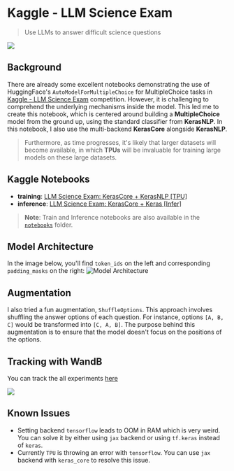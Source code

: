 # Kaggle - LLM Science Exam
> Use LLMs to answer difficult science questions

<img src="https://www.kaggle.com/competitions/54662/images/header">


## Background

There are already some excellent notebooks demonstrating the use of HuggingFace's `AutoModelForMultipleChoice` for MultipleChoice tasks in [Kaggle - LLM Science Exam](https://www.kaggle.com/competitions/kaggle-llm-science-exam) competition. However, it is challenging to comprehend the underlying mechanisms inside the model. This led me to create this notebook, which is centered around building a **MultipleChoice** model from the ground up, using the standard classifier from **KerasNLP**. In this notebook, I also use the multi-backend **KerasCore** alongside **KerasNLP**.

> Furthermore, as time progresses, it's likely that larger datasets will become available, in which **TPUs** will be invaluable for training large models on these large datasets.

## Kaggle Notebooks

* **training**: [LLM Science Exam: KerasCore + KerasNLP [TPU]](https://www.kaggle.com/code/awsaf49/llm-science-exam-kerascore-kerasnlp-tpu)
* **inference**: [LLM Science Exam: KerasCore + Keras [Infer]](https://www.kaggle.com/awsaf49/llm-science-exam-kerascore-keras-infer)

> **Note**: Train and Inference notebooks are also available in the [`notebooks`](/notebooks/) folder.

## Model Architecture

In the image below, you'll find `token_ids` on the left and corresponding `padding_masks` on the right:
![Model Architecture](https://www.googleapis.com/download/storage/v1/b/kaggle-forum-message-attachments/o/inbox%2F3574256%2Fd9371a8b841160b85fee579cd8da3a25%2Fmodel_arch.png?generation=1691927852425630&alt=media)

## Augmentation

I also tried a fun augmentation, `ShuffleOptions`. This approach involves shuffling the answer options of each question. For instance, options `[A, B, C]` would be transformed into `[C, A, B]`. The purpose behind this augmentation is to ensure that the model doesn't focus on the positions of the options.

## Tracking with WandB

You can track the all experiments [here](https://wandb.ai/awsaf49/llm-science-exam-public)

<img src="https://www.googleapis.com/download/storage/v1/b/kaggle-forum-message-attachments/o/inbox%2F3574256%2F8d55d2c211825b4b496b85d05613ec29%2Fwb-llm.JPG?generation=1691929003378546&alt=media">

## Known Issues

* Setting backend `tensorflow` leads to OOM in RAM which is very weird. You can solve it by either using `jax` backend or using `tf.keras` instead of `keras`.
* Currently `TPU` is throwing an error with `tensorflow`. You can use `jax` backend with `keras_core` to resolve this issue.